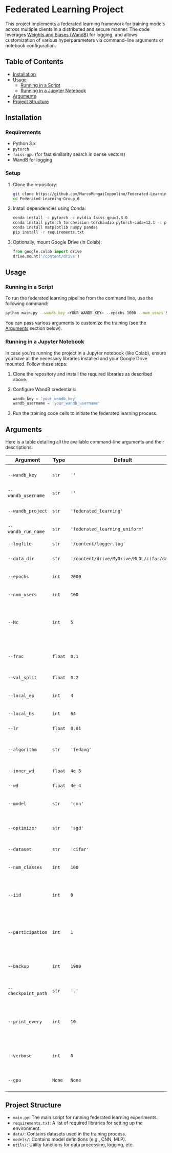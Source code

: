 # Federated Learning Project

This project implements a federated learning framework for training models across multiple clients in a distributed and secure manner. The code leverages [Weights and Biases (WandB)](https://wandb.ai/) for logging, and allows customization of various hyperparameters via command-line arguments or notebook configuration.

## Table of Contents
- [Installation](#installation)
- [Usage](#usage)
  - [Running in a Script](#running-in-a-script)
  - [Running in a Jupyter Notebook](#running-in-a-jupyter-notebook)
- [Arguments](#arguments)
- [Project Structure](#project-structure)

## Installation

### Requirements

- Python 3.x
- `pytorch`
- `faiss-gpu` (for fast similarity search in dense vectors)
- WandB for logging

### Setup

1. Clone the repository:

    ```bash
    git clone https://github.com/MarcoMungaiCoppolino/Federated-Learning-Group_0.git
    cd Federated-Learning-Group_0
    ```

2. Install dependencies using Conda:

    ```bash
    conda install -c pytorch -c nvidia faiss-gpu=1.8.0
    conda install pytorch torchvision torchaudio pytorch-cuda=12.1 -c pytorch -c nvidia
    conda install matplotlib numpy pandas
    pip install -r requirements.txt
    ```

3. Optionally, mount Google Drive (in Colab):

    ```python
    from google.colab import drive
    drive.mount('/content/drive')
    ```

## Usage

### Running in a Script

To run the federated learning pipeline from the command line, use the following command:

```bash
python main.py --wandb_key <YOUR_WANDB_KEY> --epochs 1000 --num_users 50
```

You can pass various arguments to customize the training (see the [Arguments](#arguments) section below).

### Running in a Jupyter Notebook

In case you're running the project in a Jupyter notebook (like Colab), ensure you have all the necessary libraries installed and your Google Drive mounted. Follow these steps:

1. Clone the repository and install the required libraries as described above.
2. Configure WandB credentials:
    ```python
    wandb_key = 'your_wandb_key'
    wandb_username = 'your_wandb_username'
    ```

3. Run the training code cells to initiate the federated learning process.

## Arguments

Here is a table detailing all the available command-line arguments and their descriptions:

| Argument              | Type    | Default                                    | Description                                                  |
|-----------------------|---------|--------------------------------------------|--------------------------------------------------------------|
| `--wandb_key`         | `str`   | `''`                                       | WandB API key for logging                                     |
| `--wandb_username`    | `str`   | `''`                                       | WandB username                                                |
| `--wandb_project`     | `str`   | `'federated_learning'`                     | WandB project name                                            |
| `--wandb_run_name`    | `str`   | `'federated_learning_uniform'`             | WandB run name                                                |
| `--logfile`           | `str`   | `'/content/logger.log'`                    | Log file name                                                 |
| `--data_dir`          | `str`   | `'/content/drive/MyDrive/MLDL/cifar/data'` | Data directory                                                |
| `--epochs`            | `int`   | `2000`                                     | Number of rounds of training                                  |
| `--num_users`         | `int`   | `100`                                      | Number of users: K                                            |
| `--Nc`                | `int`   | `5`                                        | Number of classes each client holds in non-IID setting        |
| `--frac`              | `float` | `0.1`                                      | Fraction of clients participating per round: C                |
| `--val_split`         | `float` | `0.2`                                      | Validation split                                              |
| `--local_ep`          | `int`   | `4`                                        | Number of local epochs: J                                     |
| `--local_bs`          | `int`   | `64`                                       | Local batch size: B                                           |
| `--lr`                | `float` | `0.01`                                     | Learning rate                                                 |
| `--algorithm`         | `str`   | `'fedavg'`                                 | Federated learning algorithm to use                           |
| `--inner_wd`          | `float` | `4e-3`                                     | Inner weight decay                                            |
| `--wd`                | `float` | `4e-4`                                     | Weight decay                                                  |
| `--model`             | `str`   | `'cnn'`                                    | Model type (e.g., 'cnn', 'mlp')                               |
| `--optimizer`         | `str`   | `'sgd'`                                    | Optimizer type (e.g., 'sgd', 'adam')                          |
| `--dataset`           | `str`   | `'cifar'`                                  | Dataset name                                                  |
| `--num_classes`       | `int`   | `100`                                      | Number of classes in the dataset                              |
| `--iid`               | `int`   | `0`                                        | Whether to use IID data split (1 for IID, 0 for non-IID)      |
| `--participation`     | `int`   | `1`                                        | Uniform client participation (1 for uniform, 0 for skewed)    |
| `--backup`            | `int`   | `1900`                                     | Frequency of old backup preservation                          |
| `--checkpoint_path`   | `str`   | `'.'`                                      | Directory for saving checkpoints                              |
| `--print_every`       | `int`   | `10`                                       | Frequency of printing train accuracy and saving checkpoints   |
| `--verbose`           | `int`   | `0`                                        | Verbosity level (0 for silent, 1 for verbose)                 |
| `--gpu`               | `None`  | `None`                                     | GPU ID to use (default is CPU)                                |

## Project Structure

- `main.py`: The main script for running federated learning experiments.
- `requirements.txt`: A list of required libraries for setting up the environment.
- `data/`: Contains datasets used in the training process.
- `models/`: Contains model definitions (e.g., CNN, MLP).
- `utils/`: Utility functions for data processing, logging, etc.
